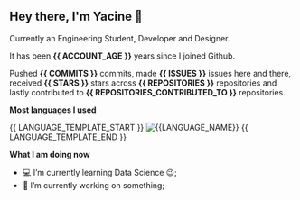 ## Hey there, I'm Yacine 👋

Currently an Engineering Student, Developer and Designer.

It has been **{{ ACCOUNT_AGE }}** years since I joined Github.

Pushed **{{ COMMITS }}** commits, made **{{ ISSUES }}** issues here and there, received **{{ STARS }}** stars across **{{ REPOSITORIES }}** repositories and lastly contributed to **{{ REPOSITORIES_CONTRIBUTED_TO }}** repositories.

**Most languages I used**

{{ LANGUAGE_TEMPLATE_START }}
![{{LANGUAGE_NAME}}](https://img.shields.io/static/v1?style=flat-square&label=%E2%A0%80&color=555&labelColor={{LANGUAGE_COLOR:uri}}&message={{LANGUAGE_NAME:uri}}%EF%B8%B1{{LANGUAGE_PERCENT:uri}}%25)
{{ LANGUAGE_TEMPLATE_END }}

**What I am doing now**

- 💻 I’m currently learning Data Science :wink:;
- 🌱 I’m currently working on something;
